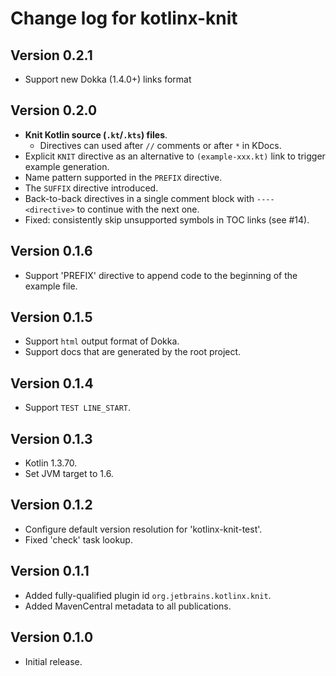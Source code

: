 # Change log for kotlinx-knit

## Version 0.2.1

* Support new Dokka (1.4.0+) links format  

## Version 0.2.0

* **Knit Kotlin source (`.kt`/`.kts`) files**.
  * Directives can used after `//` comments or after `*` in KDocs.
* Explicit `KNIT` directive as an alternative to `(example-xxx.kt)` link to trigger example generation.
* Name pattern supported in the `PREFIX` directive. 
* The `SUFFIX` directive introduced.
* Back-to-back directives in a single comment block with `---- <directive>` to continue with the next one.
* Fixed: consistently skip unsupported symbols in TOC links (see #14).

## Version 0.1.6

* Support 'PREFIX' directive to append code to the beginning of the example file.

## Version 0.1.5

* Support `html` output format of Dokka.
* Support docs that are generated by the root project.

## Version 0.1.4

* Support `TEST LINE_START`.

## Version 0.1.3

* Kotlin 1.3.70.
* Set JVM target to 1.6.

## Version 0.1.2

* Configure default version resolution for 'kotlinx-knit-test'.
* Fixed 'check' task lookup.

## Version 0.1.1

* Added fully-qualified plugin id `org.jetbrains.kotlinx.knit`.
* Added MavenCentral metadata to all publications.

## Version 0.1.0

* Initial release.
